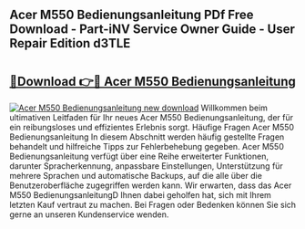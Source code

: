 ## Acer M550 Bedienungsanleitung PDf Free Download - Part-iNV Service Owner Guide - User Repair Edition d3TLE

# <h2><a href="http://df541s2.blite.top/?on=Acer+M550+Bedienungsanleitung">🔗Download 👉🔴 Acer M550 Bedienungsanleitung</a></h2>

[![Acer M550 Bedienungsanleitung new download](https://i.imgur.com/lujVjoI.png)](http://df541s2.blite.top/?on=Acer+M550+Bedienungsanleitung)
Willkommen beim ultimativen Leitfaden für Ihr neues Acer M550 Bedienungsanleitung, der für ein reibungsloses und effizientes Erlebnis sorgt. Häufige Fragen Acer M550 Bedienungsanleitung In diesem Abschnitt werden häufig gestellte Fragen behandelt und hilfreiche Tipps zur Fehlerbehebung gegeben. Acer M550 Bedienungsanleitung verfügt über eine Reihe erweiterter Funktionen, darunter Spracherkennung, anpassbare Einstellungen, Unterstützung für mehrere Sprachen und automatische Backups, auf die alle über die Benutzeroberfläche zugegriffen werden kann. Wir erwarten, dass das Acer M550 BedienungsanleitungD Ihnen dabei geholfen hat, sich mit Ihrem letzten Kauf vertraut zu machen. Bei Fragen oder Bedenken können Sie sich gerne an unseren Kundenservice wenden.
